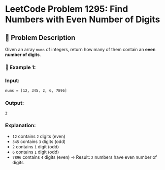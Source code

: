 # LeetCode Problem 1295: Find Numbers with Even Number of Digits

## 🧩 Problem Description

Given an array `nums` of integers, return how many of them contain an **even number of digits**.

### 🔢 Example 1:
### Input: 
```
nums = [12, 345, 2, 6, 7896]
```
### Output: 
`2`
### Explanation:
+ `12` contains `2` digits (even)
+ `345` contains `3` digits (odd)
+ `2` contains `1` digit (odd)
+ `6` contains `1` digit (odd)
+ `7896` contains `4` digits (even)
=> Result: `2` numbers have even number of digits

